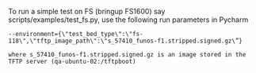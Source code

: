 To run a simple test on FS (bringup FS1600) say scripts/examples/test_fs.py, use the following run parameters in Pycharm
~~~
--environment={\"test_bed_type\":\"fs-118\",\"tftp_image_path\":\"s_57410_funos-f1.stripped.signed.gz\”}

where s_57410_funos-f1.stripped.signed.gz is an image stored in the TFTP server (qa-ubuntu-02:/tftpboot)
~~~
